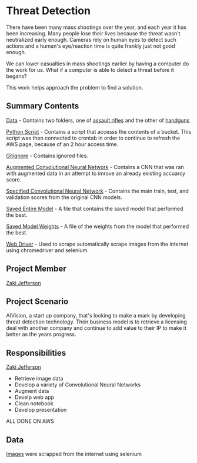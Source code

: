 # Threat Detection
There have been many mass shootings over the year, and each year it has been increasing. Many people lose their lives because the threat wasn't neutralized early enough. Cameras rely on human eyes to detect such actions and a human's eye/reaction time is quite frankly just not good enough.

We can lower casualties in mass shootings earlier by having a computer do the work for us. What if a computer is able to detect a threat before it begans?

This work helps approach the problem to find a solution.

## Summary Contents
[Data](https://github.com/jeffersonzaki/Threat-Detection/tree/master/Image-Classification/Data-Images) - Contains two folders, one of [assault rifles](https://github.com/jeffersonzaki/Threat-Detection/tree/master/Image-Classification/Data-Images/Assault%20Rifle) and the other of [handguns](https://github.com/jeffersonzaki/Threat-Detection/tree/master/Image-Classification/Data-Images/Handgun)

[Python Script](https://github.com/jeffersonzaki/Threat-Detection/tree/master/Image-Classification/Script) - Contains a script that accesss the contents of a bucket. This script was then connected to crontab in order to continue to refresh the AWS page, because of an 2 hour access time.

[Gitignore](https://github.com/jeffersonzaki/Threat-Detection/blob/master/Image-Classification/.gitignore) - Contains ignored files.

[Augmented Convolutional Neural Network](https://github.com/jeffersonzaki/Threat-Detection/blob/master/Image-Classification/augmented_cnn.ipynb) - Contains a CNN that was ran with augmented data in an attempt to imrove an already existing accuarcy score.

[Specified Convolutional Neural Network](https://github.com/jeffersonzaki/Threat-Detection/blob/master/Image-Classification/augmented_cnn.ipynb) - Contains the main train, test, and validation scores from the original CNN models.

[Saved Entire Model](https://github.com/jeffersonzaki/Threat-Detection/blob/master/Image-Classification/specified_model.hdf5) - A file that contains the saved model that performed the best.

[Saved Model Weights](https://github.com/jeffersonzaki/Threat-Detection/blob/master/Image-Classification/specified_weights.hdf5) - A file of the weights from the model that performed the best.

[Web Driver](https://github.com/jeffersonzaki/Threat-Detection/blob/master/Image-Classification/web_driver.ipynb) - Used to scrape automatically scrape images from the internet using chromedriver and selenium.

## Project Member
[Zaki Jefferson](https://github.com/jeffersonzaki)

## Project Scenario
AIVision, a start up company, that's looking to make a mark by developing threat detection technology. Their business model is to retrieve a licensing deal with another company and continue to add value to their IP to make it better as the years progress.

## Responsibilities
[Zaki Jefferson](https://github.com/jeffersonzaki)

- Retrieve image data
- Develop a variety of Convolutional Neural Networks
- Augment data
- Develp web app
- Clean notebook
- Develop presentation

ALL DONE ON AWS

## Data
[Images](https://github.com/jeffersonzaki/Threat-Detection/tree/master/Image-Classification/Data-Images) were scrapped from the internet using selenium
